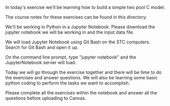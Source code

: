 In today's exercise we'll be learning how to build a simple two pool C model.

The course notes for these exercises can be found in this directory: 

We'll be working in Python in a Jupyter Notebook. Please download the jupyter notebook we will be working in and the input data file.

We will load Jupyter Notebook using Git Bash on the STC computers. Search for Git Bash and open it up.

On the command line prompt, type "jupyter notebook" and the JupyterNotebook server will load.
 
Today we will go through the exercise together and there will be time to do the exercises and answer questions. We will also be learning some basic python coding to perform the tasks we want to accomplish. 
 
Please complete all the exercises within the notebook and answer all the questions before uploading to Canvas.
